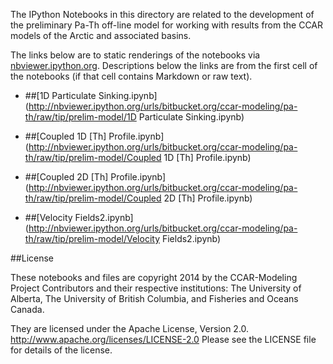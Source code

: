 The IPython Notebooks in this directory are related to the
development of the preliminary Pa-Th off-line model for working with
results from the CCAR models of the Arctic and associated basins.

The links below are to static renderings of the notebooks via
[nbviewer.ipython.org](http://nbviewer.ipython.org/).
Descriptions below the links are from the first cell of the notebooks
(if that cell contains Markdown or raw text).

* ##[1D Particulate Sinking.ipynb](http://nbviewer.ipython.org/urls/bitbucket.org/ccar-modeling/pa-th/raw/tip/prelim-model/1D Particulate Sinking.ipynb)  
    
* ##[Coupled 1D [Th] Profile.ipynb](http://nbviewer.ipython.org/urls/bitbucket.org/ccar-modeling/pa-th/raw/tip/prelim-model/Coupled 1D [Th] Profile.ipynb)   
    
* ##[Coupled 2D [Th] Profile.ipynb](http://nbviewer.ipython.org/urls/bitbucket.org/ccar-modeling/pa-th/raw/tip/prelim-model/Coupled 2D [Th] Profile.ipynb)  
    
* ##[Velocity Fields2.ipynb](http://nbviewer.ipython.org/urls/bitbucket.org/ccar-modeling/pa-th/raw/tip/prelim-model/Velocity Fields2.ipynb)  


##License

These notebooks and files are copyright 2014
by the CCAR-Modeling Project Contributors
and their respective institutions: The University of Alberta,
The University of British Columbia,
and Fisheries and Oceans Canada.

They are licensed under the Apache License, Version 2.0.
http://www.apache.org/licenses/LICENSE-2.0
Please see the LICENSE file for details of the license.
